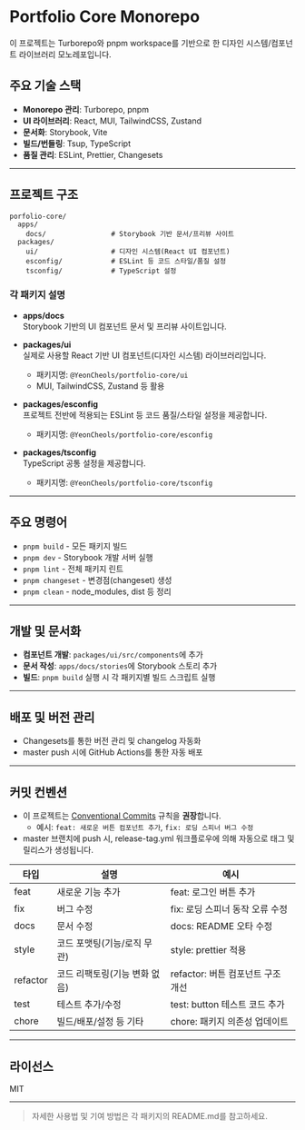 # Portfolio Core Monorepo

이 프로젝트는 Turborepo와 pnpm workspace를 기반으로 한 디자인 시스템/컴포넌트 라이브러리 모노레포입니다.

## 주요 기술 스택

- **Monorepo 관리**: Turborepo, pnpm
- **UI 라이브러리**: React, MUI, TailwindCSS, Zustand
- **문서화**: Storybook, Vite
- **빌드/번들링**: Tsup, TypeScript
- **품질 관리**: ESLint, Prettier, Changesets

---

## 프로젝트 구조

```
porfolio-core/
  apps/
    docs/                # Storybook 기반 문서/프리뷰 사이트
  packages/
    ui/                  # 디자인 시스템(React UI 컴포넌트)
    esconfig/            # ESLint 등 코드 스타일/품질 설정
    tsconfig/            # TypeScript 설정
```

### 각 패키지 설명

- **apps/docs**  
  Storybook 기반의 UI 컴포넌트 문서 및 프리뷰 사이트입니다.

- **packages/ui**  
  실제로 사용할 React 기반 UI 컴포넌트(디자인 시스템) 라이브러리입니다.
  - 패키지명: `@YeonCheols/portfolio-core/ui`
  - MUI, TailwindCSS, Zustand 등 활용

- **packages/esconfig**  
  프로젝트 전반에 적용되는 ESLint 등 코드 품질/스타일 설정을 제공합니다.
  - 패키지명: `@YeonCheols/portfolio-core/esconfig`

- **packages/tsconfig**  
  TypeScript 공통 설정을 제공합니다.
  - 패키지명: `@YeonCheols/portfolio-core/tsconfig`

---

## 주요 명령어

- `pnpm build` - 모든 패키지 빌드
- `pnpm dev` - Storybook 개발 서버 실행
- `pnpm lint` - 전체 패키지 린트
- `pnpm changeset` - 변경점(changeset) 생성
- `pnpm clean` - node_modules, dist 등 정리

---

## 개발 및 문서화

- **컴포넌트 개발**: `packages/ui/src/components`에 추가
- **문서 작성**: `apps/docs/stories`에 Storybook 스토리 추가
- **빌드**: `pnpm build` 실행 시 각 패키지별 빌드 스크립트 실행

---

## 배포 및 버전 관리

- Changesets를 통한 버전 관리 및 changelog 자동화
- master push 시에 GitHub Actions를 통한 자동 배포

---

## 커밋 컨벤션

- 이 프로젝트는 [Conventional Commits](https://www.conventionalcommits.org/ko/v1.0.0/) 규칙을 **권장**합니다.
  - 예시: `feat: 새로운 버튼 컴포넌트 추가`, `fix: 로딩 스피너 버그 수정`
- master 브랜치에 push 시, release-tag.yml 워크플로우에 의해 자동으로 태그 및 릴리스가 생성됩니다.

| 타입     | 설명                          | 예시                              |
| -------- | ----------------------------- | --------------------------------- |
| feat     | 새로운 기능 추가              | feat: 로그인 버튼 추가            |
| fix      | 버그 수정                     | fix: 로딩 스피너 동작 오류 수정   |
| docs     | 문서 수정                     | docs: README 오타 수정            |
| style    | 코드 포맷팅(기능/로직 무관)   | style: prettier 적용              |
| refactor | 코드 리팩토링(기능 변화 없음) | refactor: 버튼 컴포넌트 구조 개선 |
| test     | 테스트 추가/수정              | test: button 테스트 코드 추가     |
| chore    | 빌드/배포/설정 등 기타        | chore: 패키지 의존성 업데이트     |

---

## 라이선스

MIT

---

> 자세한 사용법 및 기여 방법은 각 패키지의 README.md를 참고하세요.
